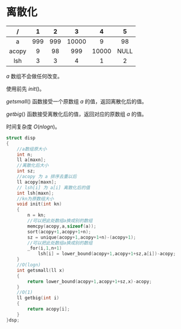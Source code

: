 # 离散化



|   /   |  1   |  2   |   3   |   4   |  5   |
| :---: | :--: | :--: | :---: | :---: | :--: |
|   a   | 999  | 999  | 10000 |   9   |  98  |
| acopy |  9   |  98  |  999  | 10000 | NULL |
|  lsh  |  3   |  3   |   4   |   1   |  2   |

$a$ 数组不会做任何改变。

使用前先 $init()$。

$getsmall()$ 函数接受一个原数组 $a$ 的值，返回离散化后的值。

$getbig()$ 函数接受离散化后的值，返回对应的原数组 $a$ 的值。

时间复杂度 $O(nlogn)$。

```c++
struct disp
{
	//a数组原大小 
	int n;
    ll a[maxn];
	//离散化后大小
	int sz; 
	//acopy 为 a 排序去重以后 
	ll acopy[maxn];
	// lsh[i] 为 a[i] 离散化后的值 
	int lsh[maxn]; 
    //kn为原数组大小
	void init(int kn)
	{
		n = kn;
        //可以把此处数组a换成别的数组
        memcpy(acopy,a,sizeof(a));
		sort(acopy+1,acopy+1+n);
		sz = unique(acopy+1,acopy+1+n)-(acopy+1);
        //可以把此处数组a换成别的数组
		_for(i,1,n+1)
			lsh[i] = lower_bound(acopy+1,acopy+1+sz,a[i])-acopy;
	}
	//O(logn)
	int getsmall(ll x)
	{
		return lower_bound(acopy+1,acopy+1+sz,x)-acopy;
	}
	//O(1)
	ll getbig(int i)
	{
		return acopy[i];
	}
}dsp;
```

